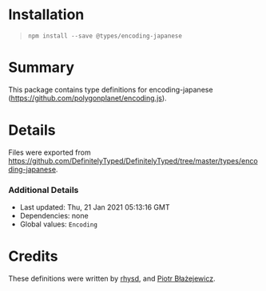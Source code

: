 # Installation
> `npm install --save @types/encoding-japanese`

# Summary
This package contains type definitions for encoding-japanese (https://github.com/polygonplanet/encoding.js).

# Details
Files were exported from https://github.com/DefinitelyTyped/DefinitelyTyped/tree/master/types/encoding-japanese.

### Additional Details
 * Last updated: Thu, 21 Jan 2021 05:13:16 GMT
 * Dependencies: none
 * Global values: `Encoding`

# Credits
These definitions were written by [rhysd](https://github.com/rhysd), and [Piotr Błażejewicz](https://github.com/peterblazejewicz).
